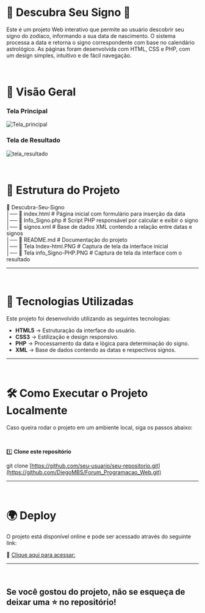 # 🌌 Descubra Seu Signo 🌟  


Este é um projeto Web interativo que permite ao usuário descobrir seu signo do zodíaco, informando a sua data de nascimento. O sistema processa a data e retorna o signo correspondente com base no calendário astrológico. As páginas foram desenvolvida com HTML, CSS e PHP, com um design simples, intuitivo e de fácil navegação.

<br>

# 📸 Visão Geral

### Tela Principal  
![Tela_principal](https://github.com/user-attachments/assets/1cb90a8a-98ff-4abb-b783-4d296385d3ef)


### Tela de Resultado  
![tela_resultado](https://github.com/user-attachments/assets/cac446dc-8924-49c6-9258-c4f58f7bf217)

<br>

# 📂 Estrutura do Projeto 

📁 Descubra-Seu-Signo  <br>
│── 📄 index.html # Página inicial com formulário para inserção da data <br>
│── 📄 Info_Signo.php # Script PHP responsável por calcular e exibir o signo <br>
│── 📄 signos.xml # Base de dados XML contendo a relação entre datas e signos <br>
│── 📄 README.md # Documentação do projeto <br>
│── 📄 Tela Index-html.PNG # Captura de tela da interface inicial <br> 
│── 📄 Tela info_Signo-PHP.PNG # Captura de tela da interface com o resultado <br>


---
<br>

# 🚀 Tecnologias Utilizadas  

Este projeto foi desenvolvido utilizando as seguintes tecnologias:  

- **HTML5** → Estruturação da interface do usuário.  
- **CSS3** → Estilização e design responsivo.  
- **PHP** → Processamento da data e lógica para determinação do signo.  
- **XML** → Base de dados contendo as datas e respectivos signos.  

---

<br>

# 🛠️ Como Executar o Projeto Localmente  

Caso queira rodar o projeto em um ambiente local, siga os passos abaixo:  

<br>

1️⃣ **Clone este repositório**  
   
   git clone [https://github.com/seu-usuario/seu-repositorio.git](https://github.com/DiegoMBS/Forum_Programacao_Web.git)

---
<br>

# 🌍 Deploy 

O projeto está disponível online e pode ser acessado através do seguinte link:  

🔗 [Clique aqui para acessar:](http://projeto-descubra-seu-signo.kesug.com/index.html)  

---
<br>


## Se você gostou do projeto, não se esqueça de deixar uma ⭐ no repositório!
 
